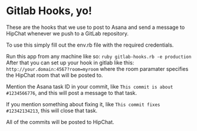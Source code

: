 Gitlab Hooks, yo!
=================

These are the hooks that we use to post to Asana and send a message to
HipChat whenever we push to a GitLab repository.

To use this simply fill out the env.rb file with the required credentials.

Run this app from any machine like so: `ruby gitlab-hooks.rb -e production` After that you can set up your hook in gitlab like this:
`http://your.domain:4567?room=myroom` where the room paramater specifies the HipChat room that will be posted to.

Mention the Asana task ID in your commit, like `This commit is about #1234566776`, and this will post a message to that task.

If you mention something about fixing it, like `This commit fixes #12342134213`, this will close that task.

All of the commits will be posted to HipChat.


